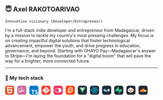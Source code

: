 ## 😇 Axel RAKOTOARIVAO

`Innovative visionary (Developer/Entrepreneur)`

I'm a full-stack indie developer and entrepreneur from Madagascar, driven by a mission to tackle my country's most pressing challenges. My focus is on creating impactful digital solutions that foster technological advancement, empower the youth, and drive progress in education, governance, and beyond. Starting with OHAYO Pay—Madagascar's answer to Stripe—I'm laying the foundation for a "digital boom" that will pave the way for a brighter, more connected future.

---

### 🧰 My tech stack

<img align="left" style="padding-right: 10px; padding-bottom: 10px" src="img/001.png"/>
<img align="left" style="padding-right: 10px; padding-bottom: 10px" src="img/002.png"/>
<img align="left" style="padding-right: 10px; padding-bottom: 10px" src="img/003.png"/>
<img align="left" style="padding-right: 10px; padding-bottom: 10px" src="img/004.png"/>
<img align="left" style="padding-right: 10px; padding-bottom: 10px" src="img/011.png"/>
<img align="left" style="padding-right: 10px; padding-bottom: 10px" src="img/005.png"/>
<img align="left" style="padding-right: 10px; padding-bottom: 10px" src="img/006.png"/>
<img align="left" style="padding-right: 10px; padding-bottom: 10px" src="img/007.png"/>
<img align="left" style="padding-right: 10px; padding-bottom: 10px" src="img/008.png"/>
<img align="left" style="padding-right: 10px; padding-bottom: 10px" src="img/009.png"/>
<img align="left" style="padding-right: 10px; padding-bottom: 10px" src="img/010.png"/>
<img align="left" style="padding-right: 10px; padding-bottom: 10px" src="img/012.png"/>

<br/>
